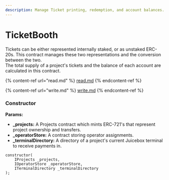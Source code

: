 ```yaml
---
description: Manage Ticket printing, redemption, and account balances.
---
```


# TicketBooth

Tickets can be either represented internally staked, or as unstaked ERC-20s. This contract manages these two representations and the conversion between the two.\
The total supply of a project's tickets and the balance of each account are calculated in this contract.

{% content-ref url="read.md" %}
[read.md](read.md)
{% endcontent-ref %}

{% content-ref url="write.md" %}
[write.md](write.md)
{% endcontent-ref %}

### Constructor

**Params:**

* **\_projects:** A Projects contract which mints ERC-721's that represent project ownership and transfers.
* **\_operatorStore:** A contract storing operator assignments.
* **\_terminalDirectory:** A directory of a project's current Juicebox terminal to receive payments in.

```
constructor(
    IProjects _projects,
    IOperatorStore _operatorStore,
    ITerminalDirectory _terminalDirectory
);
```
